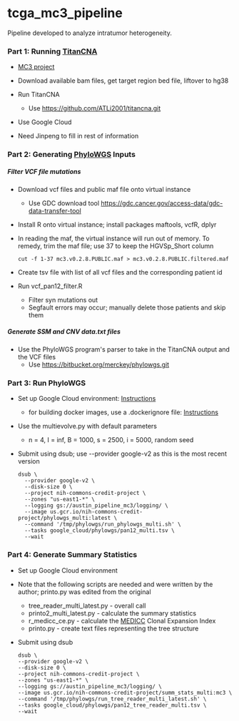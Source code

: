 # tcga_mc3_pipeline
Pipeline developed to analyze intratumor heterogeneity.


### Part 1: Running [TitanCNA](https://github.com/gavinha/TitanCNA.git)

- [MC3 project](https://gdc.cancer.gov/about-data/publications/mc3-2017)

- Download available bam files, get target region bed file, liftover to hg38

- Run TitanCNA
  - Use https://github.com/ATLi2001/titancna.git

- Use Google Cloud 
- Need Jinpeng to fill in rest of information


### Part 2: Generating [PhyloWGS](https://github.com/morrislab/phylowgs.git) Inputs

##### Filter VCF file mutations

- Download vcf files and public maf file onto virtual instance
  - Use GDC download tool https://gdc.cancer.gov/access-data/gdc-data-transfer-tool
- Install R onto virtual instance; install packages maftools, vcfR, dplyr
- In reading the maf, the virtual instance will run out of memory. To remedy, trim the maf file; use 37 to keep the HGVSp_Short column
  ```
  cut -f 1-37 mc3.v0.2.8.PUBLIC.maf > mc3.v0.2.8.PUBLIC.filtered.maf
  ```

- Create tsv file with list of all vcf files and the corresponding patient id
- Run vcf_pan12_filter.R
  - Filter syn mutations out
  - Segfault errors may occur; manually delete those patients and skip them

##### Generate SSM and CNV data.txt files

- Use the PhyloWGS program's parser to take in the TitanCNA output and the VCF files
  - Use https://bitbucket.org/merckey/phylowgs.git


### Part 3: Run PhyloWGS

- Set up Google Cloud environment: [Instructions](https://bitbucket.org/merckey/google_cloud/src/6500515126779350a301f327fcc0e5f92a455d57/austin_project.md?fileviewer=file-view-default)
  - for building docker images, use a .dockerignore file: [Instructions](https://docs.docker.com/engine/reference/builder/#dockerignore-file)

- Use the multievolve.py with default parameters
  - n = 4, I = inf, B = 1000, s = 2500, i = 5000, random seed

- Submit using dsub; use --provider google-v2 as this is the most recent version
  ```
  dsub \
    --provider google-v2 \
    --disk-size 0 \
    --project nih-commons-credit-project \
    --zones "us-east1-*" \
    --logging gs://austin_pipeline_mc3/logging/ \
    --image us.gcr.io/nih-commons-credit-project/phylowgs_multi:latest \
    --command '/tmp/phylowgs/run_phylowgs_multi.sh' \
    --tasks google_cloud/phylowgs/pan12_multi.tsv \
    --wait
  ```
### Part 4: Generate Summary Statistics

- Set up Google Cloud environment

- Note that the following scripts are needed and were written by the author; printo.py was edited from the original
  - tree_reader_multi_latest.py - overall call
  - printo2_multi_latest.py - calculate the summary statistics
  - r_medicc_ce.py - calculate the [MEDICC](https://bitbucket.org/rfs/medicc) Clonal Expansion Index
  - printo.py - create text files representing the tree structure
  
- Submit using dsub
  ```
  dsub \
  --provider google-v2 \
  --disk-size 0 \
  --project nih-commons-credit-project \
  --zones "us-east1-*" \
  --logging gs://austin_pipeline_mc3/logging/ \
  --image us.gcr.io/nih-commons-credit-project/summ_stats_multi:mc3 \
  --command '/tmp/phylowgs/run_tree_reader_multi_latest.sh' \
  --tasks google_cloud/phylowgs/pan12_tree_reader_multi.tsv \
  --wait
 ```
